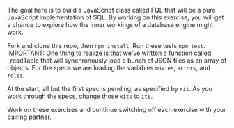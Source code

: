 The goal here is to build a JavaScript class called FQL that will be a pure JavaScript implementation of SQL.  By working on this exercise, you will get a chance to explore how the inner workings of a database engine might work.

Fork and clone this repo, then `npm install`. Run these tests `npm test`. IMPORTANT: One thing to realize is that we've written a function called _readTable that will synchronously load a bunch of JSON files as an array of objects. For the specs we are loading the variables `movies`, `actors`, and `roles`.

At the start, all but the first spec is pending, as specified by `xit`. As you work through the specs, change those `xit`s to `it`s.

Work on these exercises and continue switching off each exercise with your pairing partner.
